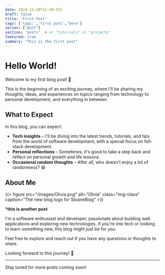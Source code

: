 ```yaml
---
date: 2024-11-28T12:49:15Z
draft: false
title: 'First Post'
tags: ['tags:','first post','here']
series: ["post"]
section: "posts"  # or "tutorials" or "projects"
featured: true
summary: "This is the first post"
---
```


<style>
    figure img {
        outline:2px solid black;
    }
</style>

# Hello World!

Welcome to my first blog post! 🎉

This is the beginning of an exciting journey, where I'll be sharing my thoughts, ideas, and experiences on topics ranging from technology to personal development, and everything in between.

## What to Expect

In this blog, you can expect:
- **Tech insights** – I'll be diving into the latest trends, tutorials, and tips from the world of software development, with a special focus on full-stack development.
- **Personal reflections** – Sometimes, it's good to take a step back and reflect on personal growth and life lessons.
- **Occasional random thoughts** – After all, who doesn't enjoy a bit of randomness? 😄

## About Me

<!---->

{{< figure src="/images/Olivia.png" alt="Olivia" class="img-class" caption="The new blog logo for SloaneBlog"  >}}

***this is another post**



I'm a software enthusiast and developer, passionate about building web applications and exploring new technologies. If you're into tech or looking to learn something new, this blog might just be for you.

Feel free to explore and reach out if you have any questions or thoughts to share. 

Looking forward to this journey! 🚀

---

Stay tuned for more posts coming soon!

